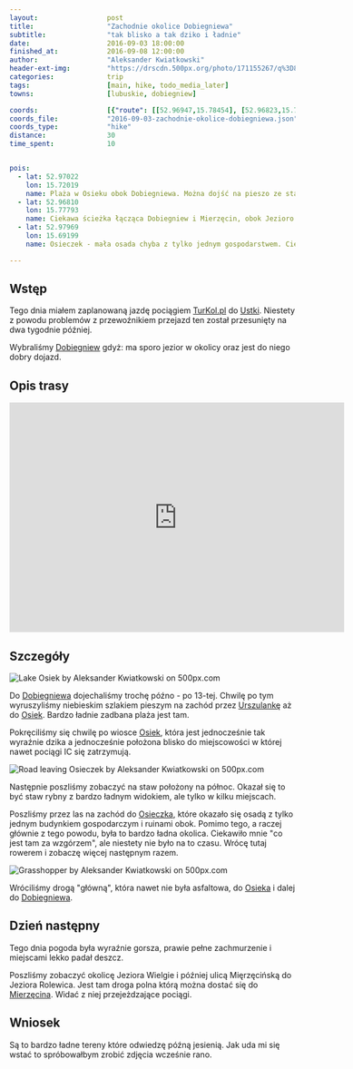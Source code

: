 ```yaml
---
layout:                 post
title:                  "Zachodnie okolice Dobiegniewa"
subtitle:               "tak blisko a tak dziko i ładnie"
date:                   2016-09-03 18:00:00
finished_at:            2016-09-08 12:00:00
author:                 "Aleksander Kwiatkowski"
header-ext-img:         "https://drscdn.500px.org/photo/171155267/q%3D80_m%3D2000/aaf9250349a01855dfb8e051d4c0dea0"
categories:             trip
tags:                   [main, hike, todo_media_later]
towns:                  [lubuskie, dobiegniew]

coords:                 [{"route": [[52.96947,15.78454], [52.96823,15.77570], [52.97020,15.75372], [52.97357,15.71692], [52.97036,15.69995], [52.97614,15.69841], [52.98193,15.70489], [52.97844,15.70107], [52.97971,15.69145], [52.97655,15.69180], [52.97591,15.69926]], "type": "hike"}]
coords_file:            "2016-09-03-zachodnie-okolice-dobiegniewa.json"
coords_type:            "hike"
distance:               30
time_spent:             10


pois:
  - lat: 52.97022
    lon: 15.72019
    name: Plaża w Osieku obok Dobiegniewa. Można dojść na pieszo ze stacji kolejowej w godzinę.
  - lat: 52.96810
    lon: 15.77793
    name: Ciekawa ścieżka łącząca Dobiegniew i Mierzęcin, obok Jezioro Rolewiec.
  - lat: 52.97969
    lon: 15.69199
    name: Osieczek - mała osada chyba z tylko jednym gospodarstwem. Ciekawe drogi gruntowe na północ i zachód.

---
```


[wiki-dobiegniew]: https://pl.wikipedia.org/wiki/Dobiegniew
[wiki-urszulanka]: https://pl.wikipedia.org/wiki/Urszulanka
[wiki-osiek]: https://pl.wikipedia.org/wiki/Osiek_(powiat_strzelecko-drezdenecki)
[wiki-osieczek]: https://pl.wikipedia.org/wiki/Osieczek_(wojew%C3%B3dztwo_lubuskie)
[wiki-mierzecin]: https://pl.wikipedia.org/wiki/Mierz%C4%99cin_(wojew%C3%B3dztwo_lubuskie)
[wiki-ustka]: https://pl.wikipedia.org/wiki/Ustka

[turkol]: http://www.turkol.pl/

Wstęp
-----

Tego dnia miałem zaplanowaną jazdę pociągiem [TurKol.pl][turkol] do [Ustki][wiki-ustka].
Niestety z powodu problemów z przewoźnikiem przejazd ten został przesunięty
na dwa tygodnie później.

Wybraliśmy [Dobiegniew][wiki-dobiegniew] gdyż: ma sporo jezior w okolicy oraz jest do
niego dobry dojazd.

Opis trasy
----------

<iframe height='405' width='590' frameborder='0' allowtransparency='true' scrolling='no' src='https://www.strava.com/activities/702412717/embed/82b2ef03ef1d97f6abb422e6daa9590729be5c17'></iframe>

Szczegóły
---------

<div class='pixels-photo'>
  <p>
    <img src='https://drscdn.500px.org/photo/171605911/m%3D900/4671698f4ef34a79a491bc59f2af0606' alt='Lake Osiek by Aleksander Kwiatkowski on 500px.com'>
  </p>
  <a href='https://500px.com/photo/171605911/lake-osiek-by-aleksander-kwiatkowski' alt='Lake Osiek by Aleksander Kwiatkowski on 500px.com'></a>
</div>
<script type='text/javascript' src='https://500px.com/embed.js'></script>

Do [Dobiegniewa][wiki-dobiegniew] dojechaliśmy trochę późno - po 13-tej.
Chwilę po tym wyruszyliśmy niebieskim szlakiem pieszym na zachód przez
[Urszulankę][wiki-urszulanka] aż do [Osiek][wiki-osiek].
Bardzo ładnie zadbana plaża jest tam.

Pokręciliśmy się chwilę po wiosce [Osiek][wiki-osiek], która jest jednocześnie
tak wyraźnie dzika a jednocześnie położona blisko do miejscowości w której
nawet pociągi IC się zatrzymują.

<div class='pixels-photo'>
  <p>
    <img src='https://drscdn.500px.org/photo/171605485/m%3D900/74dbc9701659ceb468f437c74752c82e' alt='Road leaving Osieczek by Aleksander Kwiatkowski on 500px.com'>
  </p>
  <a href='https://500px.com/photo/171605485/road-leaving-osieczek-by-aleksander-kwiatkowski' alt='Road leaving Osieczek by Aleksander Kwiatkowski on 500px.com'></a>
</div>
<script type='text/javascript' src='https://500px.com/embed.js'></script>

Następnie poszliśmy zobaczyć na staw położony na północ. Okazał się to być
staw rybny z bardzo ładnym widokiem, ale tylko w kilku miejscach.

Poszliśmy przez las na zachód do [Osieczka][wiki-osieczek], które okazało się
osadą z tylko jednym budynkiem gospodarczym i ruinami obok. Pomimo tego, a
raczej głównie z tego powodu, była to bardzo ładna okolica.
Ciekawiło mnie "co jest tam za wzgórzem", ale niestety nie było na to czasu.
Wrócę tutaj rowerem i zobaczę więcej następnym razem.

<div class='pixels-photo'>
  <p>
    <img src='https://drscdn.500px.org/photo/171086331/m%3D900/5ce898139017c75bc0fa8f955d90530e' alt='Grasshopper by Aleksander Kwiatkowski on 500px.com'>
  </p>
  <a href='https://500px.com/photo/171086331/grasshopper-by-aleksander-kwiatkowski' alt='Grasshopper by Aleksander Kwiatkowski on 500px.com'></a>
</div>
<script type='text/javascript' src='https://500px.com/embed.js'></script>

Wróciliśmy drogą "główną", która nawet nie była asfaltowa, do [Osieka][wiki-osiek]
i dalej do [Dobiegniewa][wiki-dobiegniew].

Dzień następny
--------------

Tego dnia pogoda była wyraźnie gorsza, prawie pełne zachmurzenie i miejscami
lekko padał deszcz.

Poszliśmy zobaczyć okolicę Jeziora Wielgie i później ulicą Mięrzęcińską
do Jeziora Rolewica. Jest tam droga polna którą można dostać się do
[Mierzęcina][wiki-mierzecin]. Widać z niej przejeżdzające pociągi.

Wniosek
-------

Są to bardzo ładne tereny które odwiedzę późną jesienią. Jak uda mi się wstać
to spróbowałbym zrobić zdjęcia wcześnie rano.
